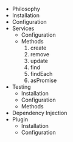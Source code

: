 * Philosophy
* Installation
* Configuration
* Services
  * Configuration
  * Methods
    1. create
    1. remove
    1. update
    1. find
    1. findEach
    1. asPromise
* Testing
  * Installation
  * Configuration
  * Methods
* Dependency Injection
* Plugin
  * Installation
  * Configuration

